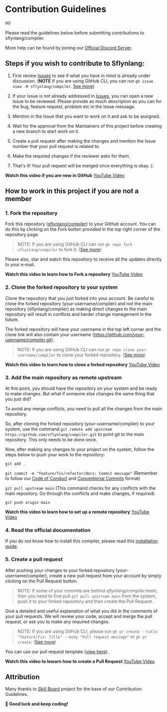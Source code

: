 # Contribution Guidelines

Hi!

Please read the guidelines below before submitting contributions to sflynlang/compiler.

More help can be found by joining our [Official Discord Server](https://discord.gg/XdeRFHt).

## Steps if you wish to contribute to Sflynlang:
1. First review [Issues](https://github.com/sflynlang/compiler/issues) to see if what you have in mind is already under discussion. (**NOTE** If you are using GitHub CLI, you can run `gh issue view -R sflynlang/compiler`. [See more](https://cli.github.com/manual/gh_issue_view))

2. If your issue is not already addressed in [Issues](https://github.com/sflynlang/compiler/issues), you can open a new Issue to be reviewed. Please provide as much description as you can for the bug, feature request, problem etc in the Issue message.

3. Mention in the Issue that you want to work on it and ask to be assigned.

4. Wait for the approval from the Maintainers of this project before creating a new branch to start work on it.

5. Create a pull request after making the changes and mention the Issue number that your pull request is related to.

6. Make the required changes if the reviewer asks for them.

7. That's it! Your pull request will be merged once everything is okay. (:

**Watch this video if you are new in GitHub** [YouTube Video](https://youtu.be/HbSjyU2vf6Y)

## How to work in this project if you are not a member

### 1. Fork the repository
Fork this repository ([sflynlang/compiler](https://github.com/sflynlang/conpiler)) to your GitHub account. You can do this by clicking on the Fork button provided in the top right corner of the repository page.

> NOTE: If you are using GitHub CLI can run `gh repo fork sflynlang/compiler` to fork it. ([See more](https://cli.github.com/manual/gh_repo_fork))

Please also, star and watch this repository to receive all the updates directly to your e-mail.

**Watch this video to learn how to Fork a repository** [YouTube Video](https://youtu.be/HbSjyU2vf6Y?t=101)

### 2. Clone the forked repository to your system
Clone the repository that you just forked into your account. Be careful to clone the forked repository (your-username/compiler) and not the main repository (sflynlang/compiler) as making direct changes to the main repository will result in conflicts and harder change management in the future.

The forked repository will have your username in the top left corner and the clone link will also contain your username (https://github.com/your-username/compiler.git).

> NOTE: If you are using GitHub CLI can run `gh repo clone your-username/compiler` to clone your forked repository. ([See more](https://cli.github.com/manual/gh_repo_clone))

**Watch this video to learn how to clone a forked repository** [YouTube Video](https://youtu.be/HbSjyU2vf6Y?t=134)

### 3. Add the main repository as remote upstream
At this point, you should have the repository on your system and be ready to make changes. But what if someone else changes the same thing that you just did?

To avoid any merge conflicts, you need to pull all the changes from the main repository.

So, after cloning the forked repository (your-username/compiler) to your system, use the command `git remote add upstream https://github.com/sflynlang/compiler.git` to point git to the main repository. This only needs to be done once.

Now, after making any changes to your project on the system, follow the steps below to push your work to the repository:

`git add .`

`git commit -m "feature/fix/refactor/docs: Commit message"` (Remember to follow our [Code of Conduct](./CODE_OF_CONDUCT.md) and [Conventional Commits](https://www.conventionalcommits.org/en/v1.0.0/) format)

`git pull upstream main` (This command checks for any conflicts with the main repository. Go through the conflicts and make changes, if required)

`git push origin main`

**Watch this video to learn how to set up a remote repository** [YouTube Video](https://youtu.be/-zvHQXnBO6c)

### 4. Read the official documentation
If you do not know how to install this compiler, please read this [installation guide](https://github.com/sflynlang/compiler/wiki#installation).

### 5. Create a pull request
After pushing your changes to your forked repository (your-username/compiler), create a new pull request from your account by simply clicking on the Pull Request button.

> NOTE: If some of your commits are behind _sflynlang/compiler:main_, then you need to first pull `git pull upstream main` from the system, push it to your forked repository and then create the Pull Request.

Give a detailed and useful explanation of what you did in the comments of your pull requests. We will review your code, accept and merge the pull request, or ask you to make any required changes.

> NOTE: If you are using GitHub CLI, please run `gh pr create --title "feature/fix: Title" --body "Pull request message"` or `gh pr create`. ([See more](https://cli.github.com/manual/gh_pr_create))

You can use our pull request template ([view here](./.github/PULL_REQUEST_TEMPLATE.md)).

**Watch this video to lewarn how to create a Pull Request** [YouTube Video](https://youtu.be/HbSjyU2vf6Y?t=297)

## Attribution
Many thanks to [Skill Board](https://github.com/devscollab/skill-board) project for the base of our Contribution Guidelines.

**🎉 Good luck and keep coding!**
